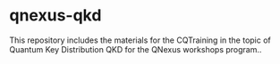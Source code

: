 # qnexus-qkd
This repository includes the materials for the CQTraining in the topic of Quantum Key Distribution QKD for the QNexus workshops program..
